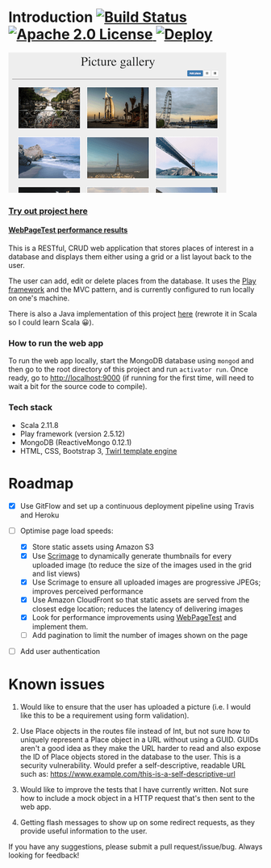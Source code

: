 Introduction [![Build Status](https://travis-ci.org/muhsinali/picture-gallery-scala.svg?branch=master)](https://travis-ci.org/muhsinali/picture-gallery-scala) [![Apache 2.0 License](https://img.shields.io/badge/license-Apache2-green.svg) ](https://github.com/muhsinali/picture-gallery-scala/blob/master/LICENSE) [![Deploy](https://www.herokucdn.com/deploy/button.svg)](https://heroku.com/deploy)
=================================
![alt tag](public/images/pictureGallery.png)

### [Try out project here](http://gallery.muhsinali.xyz)

#### [WebPageTest performance results](https://www.webpagetest.org/result/170331_19_6DGB/1/performance_optimization/)

This is a RESTful, CRUD web application that stores places of interest in a database and displays them either using a grid or a list layout back to the user.

The user can add, edit or delete places from the database. It uses the [Play framework](https://www.playframework.com/) and the MVC pattern, and is currently configured to run locally on one's machine.

There is also a Java implementation of this project [here](https://github.com/muhsinali/picture-gallery-java) (rewrote it in Scala so I could learn Scala :grinning:).

### How to run the web app
To run the web app locally, start the MongoDB database using `mongod` and then go to the root directory of this project and run `activator run`. Once ready, go to [http://localhost:9000](http://localhost:9000) (if running for the first time, will need to wait a bit for the source code to compile).

### Tech stack
- Scala 2.11.8
- Play framework (version 2.5.12)
- MongoDB (ReactiveMongo 0.12.1)
- HTML, CSS, Bootstrap 3, [Twirl template engine](https://www.playframework.com/documentation/2.5.x/ScalaTemplates)




Roadmap
=================================
- [X] Use GitFlow and set up a continuous deployment pipeline using Travis and Heroku
- [ ] Optimise page load speeds:
    - [X] Store static assets using Amazon S3
    - [X] Use [Scrimage](https://github.com/sksamuel/scrimage) to dynamically generate thumbnails for every uploaded image (to reduce the size of the images used in the grid and list views)
    - [X] Use Scrimage to ensure all uploaded images are progressive JPEGs; improves perceived performance
    - [X] Use Amazon CloudFront so that static assets are served from the closest edge location; reduces the latency of delivering images
    - [X] Look for performance improvements using [WebPageTest](https://www.webpagetest.org/) and implement them.
    - [ ] Add pagination to limit the number of images shown on the page
- [ ] Add user authentication




Known issues
=================================

1. Would like to ensure that the user has uploaded a picture (i.e. I would like this to be a requirement using form validation).

2. Use Place objects in the routes file instead of Int, but not sure how to uniquely represent a Place object in a URL without using a GUID. GUIDs aren't a good idea as they make the URL harder to read and also expose the ID of Place objects stored in the database to the user. This is a security vulnerability. Would prefer a self-descriptive, readable URL such as:
    https://www.example.com/this-is-a-self-descriptive-url

3. Would like to improve the tests that I have currently written. Not sure how to include a mock object in a HTTP request that's then sent to the web app.

4. Getting flash messages to show up on some redirect requests, as they provide useful information to the user.


If you have any suggestions, please submit a pull request/issue/bug. Always looking for feedback! 